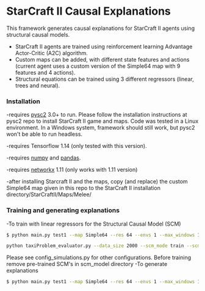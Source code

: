 # StarCraft II Causal Explanations 
This framework generates causal explanations for StarCraft II agents using structural causal models.
  - StarCraft II agents are trained using reinforcement learning Advantage Actor-Critic (A2C) algorithm. 
  - Custom maps can be added, with different state features and actions (current agent uses a custom version of the Simple64 map with 9 features and 4 actions).
  - Structural equations can be trained using 3 different regressors (linear, trees and neural).

### Installation

-requires [pysc2](https://github.com/deepmind/pysc2) 3.0+ to run. Please follow the installation instructions at pysc2 repo to install StarCraft II game and maps. Code was tested in a Linux environment. In a Windows system, framework should still work, but pysc2 won't be able to run headless.

-requires Tensorflow 1.14 (only tested with this version).

-requires [numpy](https://numpy.org/) and [pandas](https://pandas.pydata.org/).

-requires [networkx](https://networkx.github.io/) 1.11 (only works with 1.11 version)

-after installing Starcraft II and the maps, copy (and replace) the custom Simple64 map given in this repo to the StarCraft II installation directory<StarcraftII directory>/StarCraftII/Maps/Melee/

### Training and generating explanations
-To train with linear regressors for the Structural Causal Model (SCM)
```sh
$ python main.py test1 --map Simple64 --res 64 --envs 1 --max_windows 1 --nhwc --ow --data_size 2000 --scm_mode train --scm_regressor lr

python taxiProblem_evaluator.py --data_size 2000 --scm_mode train --scm_regressor lr
```
Please see config_simulations.py for other configurations. Before training remove pre-trained SCM's in scm_model directory
-To generate explanations

```sh
$ python main.py test1 --map Simple64 --res 64 --envs 1 --max_windows 1 --nhwc --ow --data_size 16 --scm_mode infer --scm_regressor lr
```

